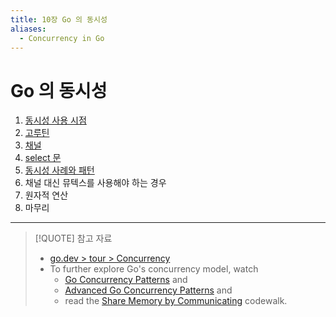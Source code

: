 ```yaml
---
title: 10장 Go 의 동시성
aliases:
  - Concurrency in Go
---
```


# Go 의 동시성

1. [동시성 사용 시점](10.1.md)
2. [고루틴](10.2.md)
3. [채널](10.3.md)
4. [select 문](10.4.md)
5. [동시성 사례와 패턴](section05/README.md)
6. 채널 대신 뮤텍스를 사용해야 하는 경우
7. 원자적 연산
8. 마무리

---

> [!QUOTE] 참고 자료
>
> - [go.dev > tour > Concurrency](https://go.dev/tour/concurrency)
> - To further explore Go's concurrency model, watch
>      - [Go Concurrency Patterns](https://www.youtube.com/watch?v=f6kdp27TYZs) and
>      - [Advanced Go Concurrency Patterns](https://www.youtube.com/watch?v=QDDwwePbDtw) and
>      - read the [Share Memory by Communicating](https://go.dev/doc/codewalk/sharemem/) codewalk.
